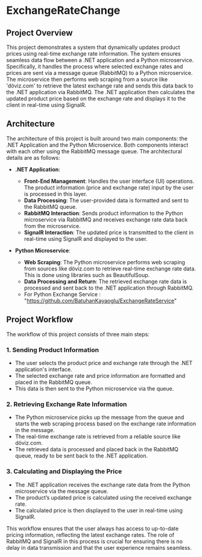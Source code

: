 # ExchangeRateChange

## Project Overview

This project demonstrates a system that dynamically updates product prices using real-time exchange rate information. The system ensures seamless data flow between a .NET application and a Python microservice. Specifically, it handles the process where selected exchange rates and prices are sent via a message queue (RabbitMQ) to a Python microservice. The microservice then performs web scraping from a source like 'döviz.com' to retrieve the latest exchange rate and sends this data back to the .NET application via RabbitMQ. The .NET application then calculates the updated product price based on the exchange rate and displays it to the client in real-time using SignalR.

## Architecture

The architecture of this project is built around two main components: the .NET Application and the Python Microservice. Both components interact with each other using the RabbitMQ message queue. The architectural details are as follows:

- **.NET Application**:
  - **Front-End Management**: Handles the user interface (UI) operations. The product information (price and exchange rate) input by the user is processed in this layer.
  - **Data Processing**: The user-provided data is formatted and sent to the RabbitMQ queue.
  - **RabbitMQ Interaction**: Sends product information to the Python microservice via RabbitMQ and receives exchange rate data back from the microservice.
  - **SignalR Interaction**: The updated price is transmitted to the client in real-time using SignalR and displayed to the user.

- **Python Microservice**:
  - **Web Scraping**: The Python microservice performs web scraping from sources like döviz.com to retrieve real-time exchange rate data. This is done using libraries such as BeautifulSoup.
  - **Data Processing and Return**: The retrieved exchange rate data is processed and sent back to the .NET application through RabbitMQ.
  - For Python Exchange Service : "https://github.com/BatuhanKayaoglu/ExchangeRateService"

## Project Workflow

The workflow of this project consists of three main steps:

### 1. Sending Product Information
   - The user selects the product price and exchange rate through the .NET application's interface.
   - The selected exchange rate and price information are formatted and placed in the RabbitMQ queue.
   - This data is then sent to the Python microservice via the queue.

### 2. Retrieving Exchange Rate Information
   - The Python microservice picks up the message from the queue and starts the web scraping process based on the exchange rate information in the message.
   - The real-time exchange rate is retrieved from a reliable source like döviz.com.
   - The retrieved data is processed and placed back in the RabbitMQ queue, ready to be sent back to the .NET application.

### 3. Calculating and Displaying the Price
   - The .NET application receives the exchange rate data from the Python microservice via the message queue.
   - The product’s updated price is calculated using the received exchange rate.
   - The calculated price is then displayed to the user in real-time using SignalR.

This workflow ensures that the user always has access to up-to-date pricing information, reflecting the latest exchange rates. The role of RabbitMQ and SignalR in this process is crucial for ensuring there is no delay in data transmission and that the user experience remains seamless.

